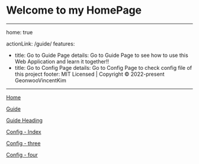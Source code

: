 # Welcome to my HomePage

---
home: true

actionLink: /guide/
features:
- title: Go to Guide Page
  details: Go to Guide Page to see how to use this Web Application and learn it together!!
- title: Go to Config Page
  details: Go to Config Page to check config file of this project
footer: MIT Licensed | Copyright © 2022-present GeonwooVincentKim
---


[Home](/) <!-- sends the user to the root index.md -->

[Guide](/guide/) <!-- sends the user to index.html of directory foo -->

[Guide Heading](./guide/#index-md) <!-- anchors user to a heading in the foo index file -->

[Config - Index](./config/index.md) <!-- you can omit extention -->

[Config - three](./config/three.md) <!-- you can append .md -->

[Config - four](./config/four.html) <!-- or you can append .html -->
